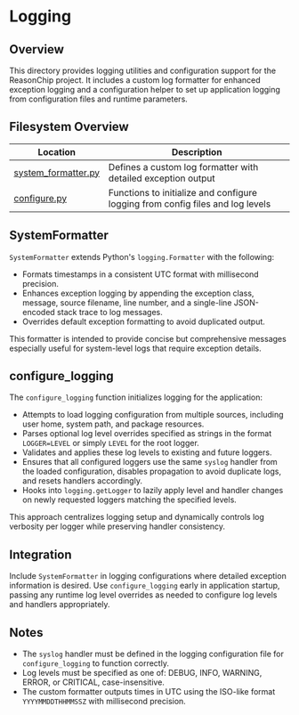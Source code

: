 # Logging

## Overview

This directory provides logging utilities and configuration support
for the ReasonChip project. It includes a custom log formatter
for enhanced exception logging and a configuration helper to set up
application logging from configuration files and runtime parameters.

## Filesystem Overview

| Location                    | Description                               |
|-----------------------------|-------------------------------------------|
| [system_formatter.py](./system_formatter.py) | Defines a custom log formatter with detailed exception output |
| [configure.py](./configure.py)               | Functions to initialize and configure logging from config files and log levels |

## SystemFormatter

`SystemFormatter` extends Python's `logging.Formatter` with the following:

- Formats timestamps in a consistent UTC format with millisecond precision.
- Enhances exception logging by appending the exception class, message,
  source filename, line number, and a single-line JSON-encoded stack trace
  to log messages.
- Overrides default exception formatting to avoid duplicated output.

This formatter is intended to provide concise but comprehensive messages
especially useful for system-level logs that require exception details.

## configure_logging

The `configure_logging` function initializes logging for the application:

- Attempts to load logging configuration from multiple sources, including
  user home, system path, and package resources.
- Parses optional log level overrides specified as strings in the format
  `LOGGER=LEVEL` or simply `LEVEL` for the root logger.
- Validates and applies these log levels to existing and future loggers.
- Ensures that all configured loggers use the same `syslog` handler from
  the loaded configuration, disables propagation to avoid duplicate logs,
  and resets handlers accordingly.
- Hooks into `logging.getLogger` to lazily apply level and handler changes
  on newly requested loggers matching the specified levels.

This approach centralizes logging setup and dynamically controls log verbosity
per logger while preserving handler consistency.

## Integration

Include `SystemFormatter` in logging configurations where detailed exception
information is desired. Use `configure_logging` early in application startup,
passing any runtime log level overrides as needed to configure log levels
and handlers appropriately.

## Notes

- The `syslog` handler must be defined in the logging configuration file for
  `configure_logging` to function correctly.
- Log levels must be specified as one of: DEBUG, INFO, WARNING, ERROR,
  or CRITICAL, case-insensitive.
- The custom formatter outputs times in UTC using the ISO-like format
  `YYYYMMDDTHHMMSSZ` with millisecond precision.
